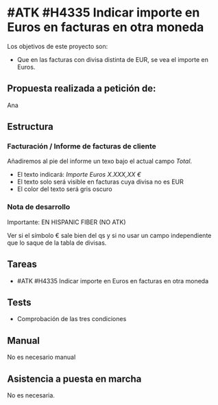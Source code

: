 # #ATK #H4335 Indicar importe en Euros en facturas en otra moneda

Los objetivos de este proyecto son:
+ Que en las facturas con divisa distinta de EUR, se vea el importe en Euros.

## Propuesta realizada a petición de:
Ana

## Estructura

### Facturación / Informe de facturas de cliente
Añadiremos al pie del informe un texo bajo el actual campo _Total_.

+ El texto indicará: _Importe Euros X.XXX,XX €_
+ El texto solo será visible en facturas cuya divisa no es EUR
+ El color del texto será gris oscuro

### Nota de desarrollo
Importante: EN HISPANIC FIBER (NO ATK)

Ver si el símbolo € sale bien del qs y si no usar un campo independiente que lo saque de la tabla de divisas.

## Tareas
* #ATK #H4335 Indicar importe en Euros en facturas en otra moneda

## Tests

+ Comprobación de las tres condiciones

## Manual
No es necesario manual

## Asistencia a puesta en marcha
No es necesaria.

